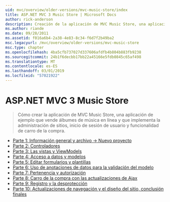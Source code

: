 ```yaml
---
uid: mvc/overview/older-versions/mvc-music-store/index
title: ASP.NET MVC 3 Music Store | Microsoft Docs
author: rick-anderson
description: Creación de la aplicación de MVC Music Store, una aplicación de ejemplo que vende álbumes de música en línea y que implementa la administración de sitios, inicio de sesión de usuario, un...
ms.author: riande
ms.date: 09/28/2011
ms.assetid: f016a6b4-2a38-4e83-8c34-f6d7f2b49ba2
msc.legacyurl: /mvc/overview/older-versions/mvc-music-store
msc.type: chapter
ms.openlocfilehash: 4ba5cfb737027d337606afdfb4b804b883fb9238
ms.sourcegitcommit: 24b1f6decbb17bb22a45166e5fdb0845c65af498
ms.translationtype: MT
ms.contentlocale: es-ES
ms.lasthandoff: 03/01/2019
ms.locfileid: "57021922"
---
```

<a name="aspnet-mvc-3-music-store"></a>ASP.NET MVC 3 Music Store
====================
> Cómo crear la aplicación de MVC Music Store, una aplicación de ejemplo que vende álbumes de música en línea y que implementa la administración de sitios, inicio de sesión de usuario y funcionalidad de carro de la compra.


- [Parte 1: Información general y archivo -> Nuevo proyecto](mvc-music-store-part-1.md)
- [Parte 2: Controladores](mvc-music-store-part-2.md)
- [Parte 3: Las vistas y ViewModels](mvc-music-store-part-3.md)
- [Parte 4: Acceso a datos y modelos](mvc-music-store-part-4.md)
- [Parte 5: Editar formularios y plantillas](mvc-music-store-part-5.md)
- [Parte 6: Uso de anotaciones de datos para la validación del modelo](mvc-music-store-part-6.md)
- [Parte 7: Pertenencia y autorización](mvc-music-store-part-7.md)
- [Parte 8: Carro de la compra con las actualizaciones de Ajax](mvc-music-store-part-8.md)
- [Parte 9: Registro y la desprotección](mvc-music-store-part-9.md)
- [Parte 10: Actualizaciones de navegación y el diseño del sitio, conclusión finales](mvc-music-store-part-10.md)
